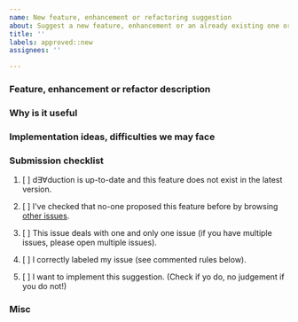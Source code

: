```yaml
---
name: New feature, enhancement or refactoring suggestion
about: Suggest a new feature, enhancement or an already existing one or a refactoring
title: ''
labels: approved::new
assignees: ''

---
```


<!-- Any text between such tags will not appear on the issue. -->

### Feature, enhancement or refactor description

<!-- Clear, precise, concise description of your suggestion. -->

### Why is it useful

<!-- Why this suggestion is useful and worth coding. -->

### Implementation ideas, difficulties we may face

<!-- Appreciated but optional. Any implementation idea, proof or concept,
snippet, etc; what difficulties we may face. Delete the title if you leave this
section empty. -->

### Submission checklist

1. [ ] d∃∀duction is up-to-date and this feature does not exist in the latest
   version.
2. [ ] I've checked that no-one proposed this feature before by browsing [other
   issues](https://github.com/dEAduction/dEAduction/issues).
3. [ ] This issue deals with one and only one issue (if you have multiple
   issues, please open multiple issues).
4. [ ] I correctly labeled my issue (see commented rules below).
5. [ ] I want to implement this suggestion. (Check if yo do, no judgement if
   you do not!)

   <!-- Include one and only one of the following Area labels:
   - area::code
   - area::courses files
   - area::doc
   - area::install
   - area::snippets
   - area::teaching
   - area::tests
   - area::tools
   - area::ui

   Include one and only one of the following Type labels:
   - type::new feature
   - type::enhancement
   - type::refactor
   -->

### Misc

<!-- Optional. Additional info. -->
